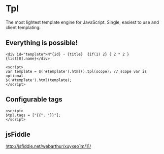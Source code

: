 # Tpl
The most lightest template engine for JavaScript. Single, easiest to use and client templating.

## Everything is possible!
```
<div id="template">N°{id} - {title}  {if(1) 2} { 2 * 2 } {list[0].name}</div>

<script>
var template = $('#template').html().tpl(scope); // scope var is optional
$('#template').html(template);
</script>
```

## Configurable tags
```
<script>
$tpl.tags = ["{{", "}}"];
</script>
```

## jsFiddle
http://jsfiddle.net/webarthur/xuyxeo1m/11/

